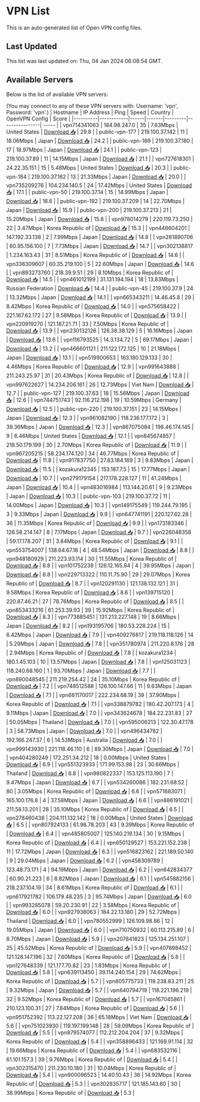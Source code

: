 # VPN List

This is an auto-generated list of Open VPN config files.

## Last Updated

This list was last updated on: Thu, 04 Jan 2024 06:08:54 GMT.

## Available Servers

Below is the list of available VPN servers:

(You may connect to any of these VPN servers with: Username: 'vpn', Password: 'vpn'.)
| Hostname | IP Address | Ping | Speed | Country | OpenVPN Config | Score |
|----------|------------|------|-------|---------|----------------| ----- |
| vpn714341063 | 184.98.247.0 | 35 | 7.63Mbps | United States | [Download 📥](./configs/server_0_US.ovpn) | 29.8 |
| public-vpn-177 | 219.100.37.142 | 11 | 18.06Mbps | Japan | [Download 📥](./configs/server_1_JP.ovpn) | 24.2 |
| public-vpn-189 | 219.100.37.180 | 17 | 18.97Mbps | Japan | [Download 📥](./configs/server_2_JP.ovpn) | 24.1 |
| public-vpn-123 | 219.100.37.89 | 11 | 14.15Mbps | Japan | [Download 📥](./configs/server_3_JP.ovpn) | 21.1 |
| vpn727618301 | 24.22.35.151 | 15 | 5.48Mbps | United States | [Download 📥](./configs/server_4_US.ovpn) | 20.3 |
| public-vpn-184 | 219.100.37.162 | 13 | 21.33Mbps | Japan | [Download 📥](./configs/server_5_JP.ovpn) | 20.0 |
| vpn735209276 | 104.234.140.5 | 24 | 17.42Mbps | United States | [Download 📥](./configs/server_6_US.ovpn) | 17.1 |
| public-vpn-50 | 219.100.37.14 | 15 | 14.99Mbps | Japan | [Download 📥](./configs/server_7_JP.ovpn) | 16.6 |
| public-vpn-192 | 219.100.37.209 | 14 | 22.70Mbps | Japan | [Download 📥](./configs/server_8_JP.ovpn) | 15.9 |
| public-vpn-200 | 219.100.37.213 | 21 | 15.20Mbps | Japan | [Download 📥](./configs/server_9_JP.ovpn) | 15.8 |
| vpn978014279 | 220.119.73.250 | 22 | 3.47Mbps | Korea Republic of | [Download 📥](./configs/server_10_KR.ovpn) | 15.3 |
| vpn448604201 | 147.192.33.138 | 2 | 7.99Mbps | Japan | [Download 📥](./configs/server_11_JP.ovpn) | 14.8 |
| vpn281890706 | 60.95.156.100 | 7 | 7.73Mbps | Japan | [Download 📥](./configs/server_12_JP.ovpn) | 14.7 |
| vpn302138817 | 1.234.163.43 | 31 | 8.51Mbps | Korea Republic of | [Download 📥](./configs/server_13_KR.ovpn) | 14.6 |
| vpn336309607 | 60.35.219.100 | 5 | 22.60Mbps | Japan | [Download 📥](./configs/server_14_JP.ovpn) | 14.6 |
| vpn893273760 | 218.39.9.51 | 29 | 8.10Mbps | Korea Republic of | [Download 📥](./configs/server_15_KR.ovpn) | 14.5 |
| vpn461012199 | 31.131.194.194 | 18 | 13.83Mbps | Russian Federation | [Download 📥](./configs/server_16_RU.ovpn) | 14.4 |
| public-vpn-45 | 219.100.37.9 | 24 | 13.32Mbps | Japan | [Download 📥](./configs/server_17_JP.ovpn) | 14.1 |
| vpn665343211 | 14.46.45.8 | 29 | 8.42Mbps | Korea Republic of | [Download 📥](./configs/server_18_KR.ovpn) | 14.0 |
| vpn575658422 | 221.167.62.172 | 27 | 9.58Mbps | Korea Republic of | [Download 📥](./configs/server_19_KR.ovpn) | 13.9 |
| vpn220919270 | 121.187.21.71 | 33 | 7.50Mbps | Korea Republic of | [Download 📥](./configs/server_20_KR.ovpn) | 13.9 |
| vpn230132126 | 126.38.38.129 | 5 | 16.16Mbps | Japan | [Download 📥](./configs/server_21_JP.ovpn) | 13.6 |
| vpn116793525 | 14.3.134.72 | 5 | 69.17Mbps | Japan | [Download 📥](./configs/server_22_JP.ovpn) | 13.2 |
| vpn466601121 | 211.122.172.125 | 10 | 21.18Mbps | Japan | [Download 📥](./configs/server_23_JP.ovpn) | 13.1 |
| vpn519900653 | 163.180.129.133 | 30 | 4.46Mbps | Korea Republic of | [Download 📥](./configs/server_24_KR.ovpn) | 12.9 |
| vpn991643888 | 211.243.25.97 | 31 | 20.43Mbps | Korea Republic of | [Download 📥](./configs/server_25_KR.ovpn) | 12.8 |
| vpn997622627 | 14.234.206.161 | 26 | 12.73Mbps | Viet Nam | [Download 📥](./configs/server_26_VN.ovpn) | 12.7 |
| public-vpn-127 | 219.100.37.63 | 18 | 15.56Mbps | Japan | [Download 📥](./configs/server_27_JP.ovpn) | 12.6 |
| vpn744751743 | 92.116.212.198 | 19 | 10.59Mbps | Germany | [Download 📥](./configs/server_28_DE.ovpn) | 12.5 |
| public-vpn-220 | 219.100.37.151 | 23 | 14.15Mbps | Japan | [Download 📥](./configs/server_29_JP.ovpn) | 12.3 |
| vpn961082190 | 118.236.177.172 | 3 | 39.36Mbps | Japan | [Download 📥](./configs/server_30_JP.ovpn) | 12.3 |
| vpn867075084 | 198.46.174.145 | 9 | 6.46Mbps | United States | [Download 📥](./configs/server_31_US.ovpn) | 12.1 |
| vpn845674857 | 218.50.179.199 | 30 | 2.70Mbps | Korea Republic of | [Download 📥](./configs/server_32_KR.ovpn) | 11.9 |
| vpn967205215 | 58.234.174.120 | 34 | 46.77Mbps | Korea Republic of | [Download 📥](./configs/server_33_KR.ovpn) | 11.8 |
| vpn917837750 | 27.83.184.169 | 3 | 9.83Mbps | Japan | [Download 📥](./configs/server_34_JP.ovpn) | 11.5 |
| kozakura12345 | 153.187.7.5 | 15 | 17.77Mbps | Japan | [Download 📥](./configs/server_35_JP.ovpn) | 10.7 |
| vpn279179154 | 217.178.228.127 | 11 | 41.24Mbps | Japan | [Download 📥](./configs/server_36_JP.ovpn) | 10.4 |
| vpn483016984 | 113.144.20.61 | 9 | 9.23Mbps | Japan | [Download 📥](./configs/server_37_JP.ovpn) | 10.3 |
| public-vpn-103 | 219.100.37.72 | 11 | 14.00Mbps | Japan | [Download 📥](./configs/server_38_JP.ovpn) | 10.3 |
| vpn149175549 | 119.244.79.195 | 3 | 9.33Mbps | Japan | [Download 📥](./configs/server_39_JP.ovpn) | 9.9 |
| vpn647741191 | 220.127.62.28 | 36 | 11.35Mbps | Korea Republic of | [Download 📥](./configs/server_40_KR.ovpn) | 9.9 |
| vpn173183346 | 126.58.214.147 | 8 | 7.17Mbps | Japan | [Download 📥](./configs/server_41_JP.ovpn) | 9.7 |
| vpn226048358 | 59.17.178.207 | 31 | 3.84Mbps | Korea Republic of | [Download 📥](./configs/server_42_KR.ovpn) | 9.1 |
| vpn553754007 | 138.64.67.18 | 4 | 48.54Mbps | Japan | [Download 📥](./configs/server_43_JP.ovpn) | 8.8 |
| vpn948180929 | 211.223.93.114 | 30 | 11.55Mbps | Korea Republic of | [Download 📥](./configs/server_44_KR.ovpn) | 8.8 |
| vpn101752238 | 126.12.165.84 | 4 | 39.95Mbps | Japan | [Download 📥](./configs/server_45_JP.ovpn) | 8.8 |
| vpn229713322 | 110.11.75.90 | 29 | 29.07Mbps | Korea Republic of | [Download 📥](./configs/server_46_KR.ovpn) | 8.7 |
| vpn120291130 | 121.138.132.121 | 31 | 9.58Mbps | Korea Republic of | [Download 📥](./configs/server_47_KR.ovpn) | 8.6 |
| vpn139715120 | 220.87.46.21 | 27 | 78.76Mbps | Korea Republic of | [Download 📥](./configs/server_48_KR.ovpn) | 8.5 |
| vpn853433216 | 61.253.39.93 | 39 | 15.92Mbps | Korea Republic of | [Download 📥](./configs/server_49_KR.ovpn) | 8.3 |
| vpn773885451 | 131.213.227.148 | 19 | 8.66Mbps | Japan | [Download 📥](./configs/server_50_JP.ovpn) | 8.2 |
| vpn193195706 | 180.53.228.224 | 15 | 6.42Mbps | Japan | [Download 📥](./configs/server_51_JP.ovpn) | 7.9 |
| vpn409276817 | 219.118.118.126 | 14 | 5.29Mbps | Japan | [Download 📥](./configs/server_52_JP.ovpn) | 7.8 |
| vpn351780974 | 211.220.8.176 | 28 | 2.94Mbps | Korea Republic of | [Download 📥](./configs/server_53_KR.ovpn) | 7.8 |
| kozakura1234 | 180.1.45.103 | 10 | 13.57Mbps | Japan | [Download 📥](./configs/server_54_JP.ovpn) | 7.8 |
| vpn125031123 | 118.240.68.160 | 1 | 93.70Mbps | Japan | [Download 📥](./configs/server_55_JP.ovpn) | 7.7 |
| vpn890048545 | 211.219.254.42 | 24 | 35.10Mbps | Korea Republic of | [Download 📥](./configs/server_56_KR.ovpn) | 7.2 |
| vpn748512588 | 126.100.147.66 | 11 | 9.63Mbps | Japan | [Download 📥](./configs/server_57_JP.ovpn) | 7.1 |
| vpn661170017 | 222.234.68.19 | 39 | 37.90Mbps | Korea Republic of | [Download 📥](./configs/server_58_KR.ovpn) | 7.1 |
| vpn338879782 | 180.42.207.173 | 4 | 9.11Mbps | Japan | [Download 📥](./configs/server_59_JP.ovpn) | 7.0 |
| vpn343624678 | 184.22.231.83 | 27 | 50.05Mbps | Thailand | [Download 📥](./configs/server_60_TH.ovpn) | 7.0 |
| vpn595006213 | 122.30.47.178 | 3 | 58.73Mbps | Japan | [Download 📥](./configs/server_61_JP.ovpn) | 7.0 |
| vpn496434782 | 192.166.247.37 | 6 | 14.53Mbps | Australia | [Download 📥](./configs/server_62_AU.ovpn) | 7.0 |
| vpn999143930 | 221.118.46.110 | 6 | 89.30Mbps | Japan | [Download 📥](./configs/server_63_JP.ovpn) | 7.0 |
| vpn404280249 | 172.251.34.212 | 18 | 0.00Mbps | United States | [Download 📥](./configs/server_64_US.ovpn) | 6.9 |
| vpn551323933 | 171.99.153.98 | 23 | 30.66Mbps | Thailand | [Download 📥](./configs/server_65_TH.ovpn) | 6.8 |
| vpn980822337 | 153.125.113.190 | 7 | 9.47Mbps | Japan | [Download 📥](./configs/server_66_JP.ovpn) | 6.7 |
| vpn534260086 | 182.231.68.52 | 80 | 3.05Mbps | Korea Republic of | [Download 📥](./configs/server_67_KR.ovpn) | 6.6 |
| vpn571683071 | 165.100.176.8 | 4 | 37.58Mbps | Japan | [Download 📥](./configs/server_68_JP.ovpn) | 6.6 |
| vpn886191021 | 211.58.13.201 | 28 | 35.10Mbps | Korea Republic of | [Download 📥](./configs/server_69_KR.ovpn) | 6.5 |
| vpn278460438 | 204.111.132.142 | 18 | 0.00Mbps | United States | [Download 📥](./configs/server_70_US.ovpn) | 6.5 |
| vpn807924133 | 61.98.78.203 | 43 | 9.39Mbps | Korea Republic of | [Download 📥](./configs/server_71_KR.ovpn) | 6.4 |
| vpn485805007 | 125.140.219.134 | 30 | 9.15Mbps | Korea Republic of | [Download 📥](./configs/server_72_KR.ovpn) | 6.4 |
| vpn650129527 | 153.221.152.238 | 11 | 17.72Mbps | Japan | [Download 📥](./configs/server_73_JP.ovpn) | 6.3 |
| vpn516823162 | 221.189.50.140 | 9 | 29.04Mbps | Japan | [Download 📥](./configs/server_74_JP.ovpn) | 6.2 |
| vpn458309789 | 123.48.73.171 | 4 | 94.19Mbps | Japan | [Download 📥](./configs/server_75_JP.ovpn) | 6.2 |
| vpn642834377 | 60.90.21.223 | 6 | 8.82Mbps | Japan | [Download 📥](./configs/server_76_JP.ovpn) | 6.1 |
| vpn545882156 | 218.237.104.19 | 34 | 8.61Mbps | Korea Republic of | [Download 📥](./configs/server_77_KR.ovpn) | 6.1 |
| vpn617921782 | 106.179.48.235 | 3 | 95.74Mbps | Japan | [Download 📥](./configs/server_78_JP.ovpn) | 6.0 |
| vpn993285078 | 59.20.230.91 | 22 | 3.58Mbps | Korea Republic of | [Download 📥](./configs/server_79_KR.ovpn) | 6.0 |
| vpn927938063 | 184.22.13.180 | 29 | 52.72Mbps | Thailand | [Download 📥](./configs/server_80_TH.ovpn) | 6.0 |
| vpn780552999 | 126.109.98.86 | 12 | 19.05Mbps | Japan | [Download 📥](./configs/server_81_JP.ovpn) | 6.0 |
| vpn710750932 | 60.113.215.89 | 6 | 8.70Mbps | Japan | [Download 📥](./configs/server_82_JP.ovpn) | 5.9 |
| vpn207841823 | 125.134.251.107 | 25 | 45.52Mbps | Korea Republic of | [Download 📥](./configs/server_83_KR.ovpn) | 5.9 |
| vpn407898452 | 121.128.147.196 | 32 | 7.60Mbps | Korea Republic of | [Download 📥](./configs/server_84_KR.ovpn) | 5.8 |
| vpn127648339 | 121.177.70.82 | 23 | 1.83Mbps | Korea Republic of | [Download 📥](./configs/server_85_KR.ovpn) | 5.8 |
| vpn639113450 | 39.114.240.154 | 29 | 74.62Mbps | Korea Republic of | [Download 📥](./configs/server_86_KR.ovpn) | 5.7 |
| vpn805775733 | 119.238.83.211 | 25 | 9.32Mbps | Japan | [Download 📥](./configs/server_87_JP.ovpn) | 5.7 |
| vpn640794719 | 118.221.196.219 | 32 | 9.52Mbps | Korea Republic of | [Download 📥](./configs/server_88_KR.ovpn) | 5.7 |
| vpn167045861 | 210.123.100.31 | 27 | 7.84Mbps | Korea Republic of | [Download 📥](./configs/server_89_KR.ovpn) | 5.6 |
| vpn951752392 | 113.22.127.208 | 36 | 65.18Mbps | Viet Nam | [Download 📥](./configs/server_90_VN.ovpn) | 5.6 |
| vpn751023930 | 119.197.199.148 | 28 | 59.09Mbps | Korea Republic of | [Download 📥](./configs/server_91_KR.ovpn) | 5.5 |
| vpn879574077 | 112.212.204.204 | 37 | 9.32Mbps | Korea Republic of | [Download 📥](./configs/server_92_KR.ovpn) | 5.4 |
| vpn358896433 | 121.169.91.114 | 32 | 19.66Mbps | Korea Republic of | [Download 📥](./configs/server_93_KR.ovpn) | 5.4 |
| vpn683532116 | 61.101.157.3 | 39 | 9.76Mbps | Korea Republic of | [Download 📥](./configs/server_94_KR.ovpn) | 5.4 |
| vpn302315470 | 211.230.10.180 | 31 | 10.04Mbps | Korea Republic of | [Download 📥](./configs/server_95_KR.ovpn) | 5.4 |
| vpn900096523 | 14.40.10.43 | 36 | 14.92Mbps | Korea Republic of | [Download 📥](./configs/server_96_KR.ovpn) | 5.3 |
| vpn302835717 | 121.185.143.80 | 30 | 38.99Mbps | Korea Republic of | [Download 📥](./configs/server_97_KR.ovpn) | 5.3 |
